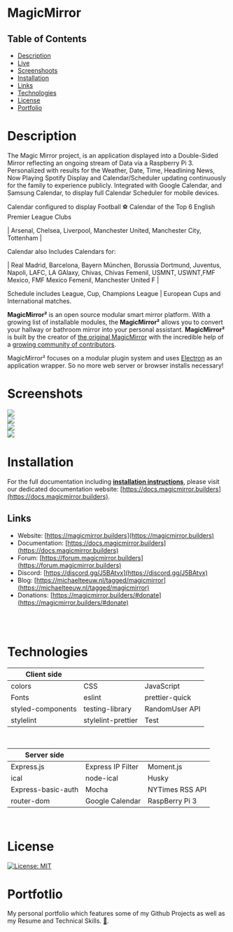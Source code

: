 # MagicMirror

## Table of Contents
- [ Description ](#description)
- [ Live ](#live)
- [ Screenshoots ](#screenshoots)
- [ Installation ](#installation)
- [ Links ](#links)
- [ Technologies ](#technologies)
- [ License ](#license)
- [ Portfolio ](#portfolio)

# Description

The Magic Mirror project, is an application displayed into a Double-Sided Mirror reflecting an ongoing stream of Data via a Raspberry Pi 3. Personalized  with results for the Weather, Date, Time, Headlining News, Now Playing Spotify Display and Calendar/Scheduler updating continuously for the family to experience publicly. Integrated with Google Calendar, and Samsung Calendar, to display full
Calendar Scheduler for mobile devices.

Calendar configured to display Football ⚽ Calendar of the Top 6 English Premier League Clubs

| Arsenal, Chelsea, Liverpool, Manchester United, Manchester City, Tottenham |

Calendar also Includes Calendars for:

| Real Madrid, Barcelona, Bayern München, Borussia Dortmund, Juventus, Napoli, LAFC, LA GAlaxy, Chivas, Chivas Femenil, USMNT, USWNT,FMF Mexico, FMF Mexico Femenil, Manchester United F |

Schedule includes League, Cup, Champions League | European Cups and International matches.

**MagicMirror²** is an open source modular smart mirror platform. With a growing list of installable modules, the **MagicMirror²** allows you to convert your hallway or bathroom mirror into your personal assistant. **MagicMirror²** is built by the creator of [the original MagicMirror](https://michaelteeuw.nl/tagged/magicmirror) with the incredible help of a [growing community of contributors](https://github.com/MichMich/MagicMirror/graphs/contributors).

MagicMirror² focuses on a modular plugin system and uses [Electron](https://www.electronjs.org/) as an application wrapper. So no more web server or browser installs necessary!


# Screenshots

<img src='./Assets/Images/mirror.png'/>

<br />

<img src='./Assets/Images/mirror2.0.png'/>

<br />

<img src='./Assets/Images/mobileCalendarMM.jpg'/>

<br />

<img src='./Assets/Images/mobileHomeScreenCalendar.jpg'/>

<br />

# Installation

For the full documentation including **[installation instructions](https://docs.magicmirror.builders/getting-started/installation.html)**, please visit our dedicated documentation website: [https://docs.magicmirror.builders](https://docs.magicmirror.builders).


## Links

- Website: [https://magicmirror.builders](https://magicmirror.builders)
- Documentation: [https://docs.magicmirror.builders](https://docs.magicmirror.builders)
- Forum: [https://forum.magicmirror.builders](https://forum.magicmirror.builders)
- Discord: [https://discord.gg/J5BAtvx](https://discord.gg/J5BAtvx)
- Blog: [https://michaelteeuw.nl/tagged/magicmirror](https://michaelteeuw.nl/tagged/magicmirror)
- Donations: [https://magicmirror.builders/#donate](https://magicmirror.builders/#donate)
<br>
</br>

# Technologies


| Client side             |                   |                  |
| -------------           | -------------     | --------------   |
| colors                  | CSS               | JavaScript       |
| Fonts                   | eslint            | prettier-quick   |
| styled-components       | testing-library   | RandomUser API   |
| stylelint               | stylelint-prettier| Test             |

<br />

| Server side             |                   |                  |
| -------------           | -------------     | --------------   |
| Express.js              | Express IP Filter | Moment.js        |
| ical                    | node-ical         | Husky            |
| Express-basic-auth      | Mocha             | NYTimes RSS API  |
| router-dom              | Google Calendar   | RaspBerry Pi 3   |

<br />

# License

[![License: MIT](https://img.shields.io/badge/License-MIT-yellow.svg)](https://opensource.org/licenses/MIT)
<br />

# Portfotlio
My personal portfolio which features some of my Github Projects as well as my Resume and Technical Skills. [💼](https://cdmmandalorian.github.io/AEGcodesPortfolio/ "Link AEGcodes Portfolio").
